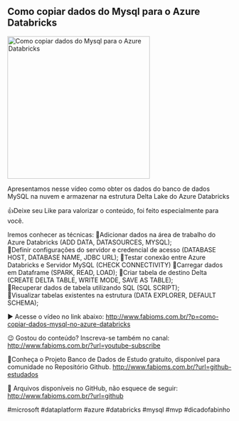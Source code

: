 ## Como copiar dados do Mysql para o Azure Databricks

<img src="https://fabioms.com.br//uploads/youtube/yqT-wHB2NjM.png" alt="Como copiar dados do Mysql para o Azure Databricks" title="Azure Databricks" width="320"/>

Apresentamos nesse vídeo como obter os dados do banco de dados MySQL na nuvem e armazenar na estrutura Delta Lake do Azure Databricks 

👍Deixe seu Like para valorizar o conteúdo, foi feito especialmente para você.

Iremos conhecer as técnicas:
🔹Adicionar dados na área de trabalho do Azure Databricks (ADD DATA, DATASOURCES, MYSQL);  
🔹Definir configurações do servidor e credencial de acesso (DATABASE HOST, DATABASE NAME, JDBC URL); 
🔹Testar conexão entre Azure Databricks e Servidor MySQL (CHECK CONNECTIVITY)
🔹Carregar dados em Dataframe (SPARK, READ, LOAD); 
🔹Criar tabela de destino Delta (CREATE DELTA TABLE, WRITE MODE, SAVE AS TABLE);  
🔹Recuperar dados de tabela utilizando SQL (SQL SCRIPT);  
🔹Visualizar tabelas existentes na estrutura (DATA EXPLORER, DEFAULT SCHEMA);  

▶️ Acesse o vídeo no link abaixo:
http://www.fabioms.com.br/?p=como-copiar-dados-mysql-no-azure-databricks

😉 Gostou do conteúdo? Inscreva-se também no canal:
http://www.fabioms.com.br/?url=youtube-subscribe

🎁Conheça o Projeto Banco de Dados de Estudo gratuito, disponível para comunidade no Repositório Github.
http://www.fabioms.com.br/?url=github-estudados

📁 Arquivos disponíveis no GitHub, não esquece de seguir:
http://www.fabioms.com.br/?url=github

#microsoft #dataplatform #azure #databricks #mysql #mvp #dicadofabinho 